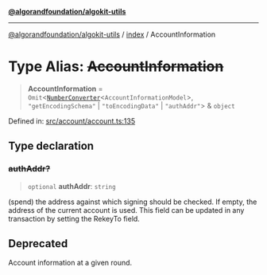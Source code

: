 [**@algorandfoundation/algokit-utils**](../../README.md)

***

[@algorandfoundation/algokit-utils](../../README.md) / [index](../README.md) / AccountInformation

# Type Alias: ~~AccountInformation~~

> **AccountInformation** = `Omit`\<[`NumberConverter`](NumberConverter.md)\<`AccountInformationModel`\>, `"getEncodingSchema"` \| `"toEncodingData"` \| `"authAddr"`\> & `object`

Defined in: [src/account/account.ts:135](https://github.com/algorandfoundation/algokit-utils-ts/blob/main/src/account/account.ts#L135)

## Type declaration

### ~~authAddr?~~

> `optional` **authAddr**: `string`

(spend) the address against which signing should be checked. If empty, the address of the current account is used. This field can be updated in any transaction by setting the RekeyTo field.

## Deprecated

Account information at a given round.
